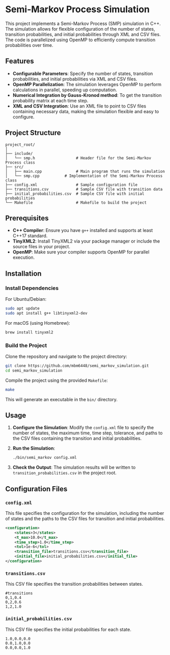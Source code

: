 # Semi-Markov Process Simulation

This project implements a Semi-Markov Process (SMP) simulation in C++. The simulation allows for flexible configuration of the number of states, transition probabilities, and initial probabilities through XML and CSV files. The code is parallelized using OpenMP to efficiently compute transition probabilities over time.

## Features

- **Configurable Parameters**: Specify the number of states, transition probabilities, and initial probabilities via XML and CSV files.
- **OpenMP Parallelization**: The simulation leverages OpenMP to perform calculations in parallel, speeding up computation.
- **Numerical Integration by Gauss-Kronod method**: To get the transition probability matrix at each time step. 
- **XML and CSV Integration**: Use an XML file to point to CSV files containing necessary data, making the simulation flexible and easy to configure.

## Project Structure

```
project_root/
│
├── include/
│   └── smp.h                  # Header file for the Semi-Markov Process class
├── src/
│   ├── main.cpp               # Main program that runs the simulation
│   └── smp.cpp           # Implementation of the Semi-Markov Process class
├── config.xml                 # Sample configuration file
├── transitions.csv            # Sample CSV file with transition data
├── initial_probabilities.csv  # Sample CSV file with initial probabilities
└── Makefile                   # Makefile to build the project
```

## Prerequisites

- **C++ Compiler**: Ensure you have `g++` installed and supports at least C++17 standard.
- **TinyXML2**: Install TinyXML2 via your package manager or include the source files in your project.
- **OpenMP**: Make sure your compiler supports OpenMP for parallel execution.

## Installation

### Install Dependencies

For Ubuntu/Debian:

```bash
sudo apt update
sudo apt install g++ libtinyxml2-dev
```

For macOS (using Homebrew):

```bash
brew install tinyxml2
```

### Build the Project

Clone the repository and navigate to the project directory:

```bash
git clone https://github.com/mbm6448/semi_markov_simulation.git
cd semi_markov_simulation
```

Compile the project using the provided `Makefile`:

```bash
make
```

This will generate an executable in the `bin/` directory.

## Usage

1. **Configure the Simulation**: Modify the `config.xml` file to specify the number of states, the maximum time, time step, tolerance, and paths to the CSV files containing the transition and initial probabilities.

2. **Run the Simulation**:

   ```bash
   ./bin/semi_markov config.xml
   ```

3. **Check the Output**: The simulation results will be written to `transition_probabilities.csv` in the project root.

## Configuration Files

### `config.xml`

This file specifies the configuration for the simulation, including the number of states and the paths to the CSV files for transition and initial probabilities.

```xml
<configuration>
    <states>3</states>
    <t_max>10.0</t_max>
    <time_step>1.0</time_step>
    <tol>1e-6</tol>
    <transition_file>transitions.csv</transition_file>
    <initial_file>initial_probabilities.csv</initial_file>
</configuration>
```

### `transitions.csv`

This CSV file specifies the transition probabilities between states.

```csv
#transitions
0,1,0.4
0,2,0.6
1,2,1.0
```

### `initial_probabilities.csv`

This CSV file specifies the initial probabilities for each state.

```csv
1.0,0.0,0.0
0.0,1.0,0.0
0.0,0.0,1.0
```

